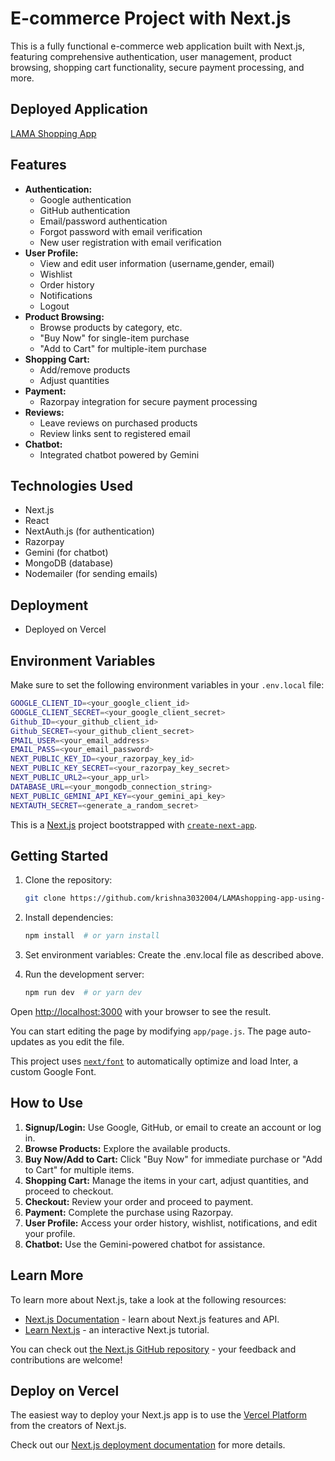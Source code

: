 # E-commerce Project with Next.js

This is a fully functional e-commerce web application built with Next.js, featuring comprehensive authentication, user management, product browsing, shopping cart functionality, secure payment processing, and more.

## Deployed Application

[LAMA Shopping App](https://lamashopping-psi.vercel.app/)  

## Features

* **Authentication:**
    * Google authentication
    * GitHub authentication
    * Email/password authentication
    * Forgot password with email verification
    * New user registration with email verification
* **User Profile:**
    * View and edit user information (username,gender, email)
    * Wishlist
    * Order history
    * Notifications
    * Logout
* **Product Browsing:**
    * Browse products by category, etc.
    * "Buy Now" for single-item purchase
    * "Add to Cart" for multiple-item purchase
* **Shopping Cart:**
    * Add/remove products
    * Adjust quantities
* **Payment:**
    * Razorpay integration for secure payment processing
* **Reviews:**
    * Leave reviews on purchased products
    * Review links sent to registered email
* **Chatbot:**
    * Integrated chatbot powered by Gemini


## Technologies Used

* Next.js
* React
* NextAuth.js (for authentication)
* Razorpay
* Gemini (for chatbot)
* MongoDB (database)
* Nodemailer (for sending emails)

## Deployment

* Deployed on Vercel

## Environment Variables

Make sure to set the following environment variables in your `.env.local` file:

```bash
GOOGLE_CLIENT_ID=<your_google_client_id>
GOOGLE_CLIENT_SECRET=<your_google_client_secret>
Github_ID=<your_github_client_id>
Github_SECRET=<your_github_client_secret>
EMAIL_USER=<your_email_address>
EMAIL_PASS=<your_email_password>
NEXT_PUBLIC_KEY_ID=<your_razorpay_key_id>
NEXT_PUBLIC_KEY_SECRET=<your_razorpay_key_secret>
NEXT_PUBLIC_URL2=<your_app_url>
DATABASE_URL=<your_mongodb_connection_string>
NEXT_PUBLIC_GEMINI_API_KEY=<your_gemini_api_key>
NEXTAUTH_SECRET=<generate_a_random_secret>
```




This is a [Next.js](https://nextjs.org/) project bootstrapped with [`create-next-app`](https://github.com/vercel/next.js/tree/canary/packages/create-next-app).

## Getting Started

1. Clone the repository:
    ```sh
    git clone https://github.com/krishna3032004/LAMAshopping-app-using-next.js-.git
    ```

2. Install dependencies:
    ```sh
    npm install  # or yarn install
    ```

3. Set environment variables: Create the .env.local file as described above.
4. Run the development server:
    ```sh
    npm run dev  # or yarn dev
    ```

Open [http://localhost:3000](http://localhost:3000) with your browser to see the result.

You can start editing the page by modifying `app/page.js`. The page auto-updates as you edit the file.

This project uses [`next/font`](https://nextjs.org/docs/basic-features/font-optimization) to automatically optimize and load Inter, a custom Google Font.

## How to Use

1.  **Signup/Login:** Use Google, GitHub, or email to create an account or log in.
2.  **Browse Products:** Explore the available products.
3.  **Buy Now/Add to Cart:** Click "Buy Now" for immediate purchase or "Add to Cart" for multiple items.
4.  **Shopping Cart:** Manage the items in your cart, adjust quantities, and proceed to checkout.
5.  **Checkout:** Review your order and proceed to payment.
6.  **Payment:** Complete the purchase using Razorpay.
7.  **User Profile:** Access your order history, wishlist, notifications, and edit your profile.
8.  **Chatbot:** Use the Gemini-powered chatbot for assistance.

## Learn More

To learn more about Next.js, take a look at the following resources:

- [Next.js Documentation](https://nextjs.org/docs) - learn about Next.js features and API.
- [Learn Next.js](https://nextjs.org/learn) - an interactive Next.js tutorial.

You can check out [the Next.js GitHub repository](https://github.com/vercel/next.js/) - your feedback and contributions are welcome!

## Deploy on Vercel

The easiest way to deploy your Next.js app is to use the [Vercel Platform](https://vercel.com/new?utm_medium=default-template&filter=next.js&utm_source=create-next-app&utm_campaign=create-next-app-readme) from the creators of Next.js.

Check out our [Next.js deployment documentation](https://nextjs.org/docs/deployment) for more details.



